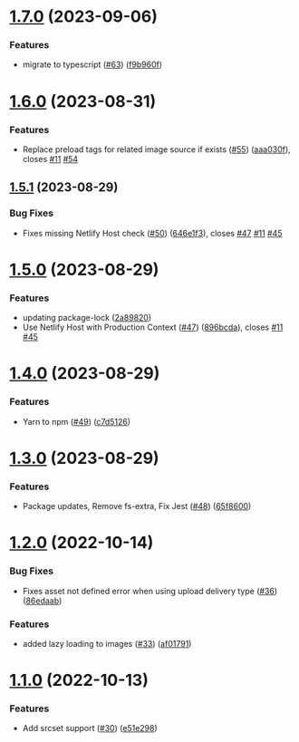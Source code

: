 # [1.7.0](https://github.com/colbyfayock/netlify-plugin-cloudinary/compare/v1.6.0...v1.7.0) (2023-09-06)


### Features

* migrate to typescript ([#63](https://github.com/colbyfayock/netlify-plugin-cloudinary/issues/63)) ([f9b960f](https://github.com/colbyfayock/netlify-plugin-cloudinary/commit/f9b960f45cce8d54b0369a53af4613cb65025d03))

# [1.6.0](https://github.com/colbyfayock/netlify-plugin-cloudinary/compare/v1.5.1...v1.6.0) (2023-08-31)


### Features

* Replace preload tags for related image source if exists ([#55](https://github.com/colbyfayock/netlify-plugin-cloudinary/issues/55)) ([aaa030f](https://github.com/colbyfayock/netlify-plugin-cloudinary/commit/aaa030f2ee71225b1a4b833e9a573ff42d940461)), closes [#11](https://github.com/colbyfayock/netlify-plugin-cloudinary/issues/11) [#54](https://github.com/colbyfayock/netlify-plugin-cloudinary/issues/54)

## [1.5.1](https://github.com/colbyfayock/netlify-plugin-cloudinary/compare/v1.5.0...v1.5.1) (2023-08-29)


### Bug Fixes

* Fixes missing Netlify Host check ([#50](https://github.com/colbyfayock/netlify-plugin-cloudinary/issues/50)) ([646e1f3](https://github.com/colbyfayock/netlify-plugin-cloudinary/commit/646e1f3355530fc5a6b1458a5ef24e409f83c1be)), closes [#47](https://github.com/colbyfayock/netlify-plugin-cloudinary/issues/47) [#11](https://github.com/colbyfayock/netlify-plugin-cloudinary/issues/11) [#45](https://github.com/colbyfayock/netlify-plugin-cloudinary/issues/45)

# [1.5.0](https://github.com/colbyfayock/netlify-plugin-cloudinary/compare/v1.4.0...v1.5.0) (2023-08-29)


### Features

* updating package-lock ([2a89820](https://github.com/colbyfayock/netlify-plugin-cloudinary/commit/2a89820a35a6a2e72395640085c4bf83da11256c))
* Use Netlify Host with Production Context ([#47](https://github.com/colbyfayock/netlify-plugin-cloudinary/issues/47)) ([896bcda](https://github.com/colbyfayock/netlify-plugin-cloudinary/commit/896bcda6f8ceeca2d33bb9463d6a0078db729a6c)), closes [#11](https://github.com/colbyfayock/netlify-plugin-cloudinary/issues/11) [#45](https://github.com/colbyfayock/netlify-plugin-cloudinary/issues/45)

# [1.4.0](https://github.com/colbyfayock/netlify-plugin-cloudinary/compare/v1.3.0...v1.4.0) (2023-08-29)


### Features

* Yarn to npm ([#49](https://github.com/colbyfayock/netlify-plugin-cloudinary/issues/49)) ([c7d5126](https://github.com/colbyfayock/netlify-plugin-cloudinary/commit/c7d5126e2adbb7924b99e95d5fa8a83e83e1c6b5))

# [1.3.0](https://github.com/colbyfayock/netlify-plugin-cloudinary/compare/v1.2.0...v1.3.0) (2023-08-29)


### Features

* Package updates, Remove fs-extra, Fix Jest ([#48](https://github.com/colbyfayock/netlify-plugin-cloudinary/issues/48)) ([65f8600](https://github.com/colbyfayock/netlify-plugin-cloudinary/commit/65f8600e65cbb8dd19feaa597cb8ba32a5d6e57e))

# [1.2.0](https://github.com/colbyfayock/netlify-plugin-cloudinary/compare/v1.1.0...v1.2.0) (2022-10-14)


### Bug Fixes

* Fixes asset not defined error when using upload delivery type ([#36](https://github.com/colbyfayock/netlify-plugin-cloudinary/issues/36)) ([86edaab](https://github.com/colbyfayock/netlify-plugin-cloudinary/commit/86edaab087eb9d185231e83c67cffa72db2db3d1))


### Features

* added lazy loading to images ([#33](https://github.com/colbyfayock/netlify-plugin-cloudinary/issues/33)) ([af01791](https://github.com/colbyfayock/netlify-plugin-cloudinary/commit/af01791786ce8db42435e50e2b1f223e4db4a924))

# [1.1.0](https://github.com/colbyfayock/netlify-plugin-cloudinary/compare/v1.0.3...v1.1.0) (2022-10-13)


### Features

* Add srcset support ([#30](https://github.com/colbyfayock/netlify-plugin-cloudinary/issues/30)) ([e51e298](https://github.com/colbyfayock/netlify-plugin-cloudinary/commit/e51e2981d274f7281d3de848668be65e6777a56e))

